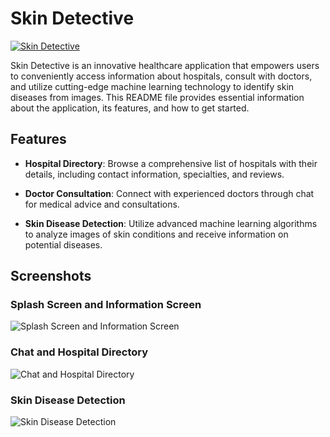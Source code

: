 # Skin Detective

[![Skin Detective](https://img.youtube.com/vi/ZIXwIHZkH20/0.jpg)](https://www.youtube.com/watch?v=ZIXwIHZkH20)

Skin Detective is an innovative healthcare application that empowers users to conveniently access information about hospitals, consult with doctors, and utilize cutting-edge machine learning technology to identify skin diseases from images. This README file provides essential information about the application, its features, and how to get started.

## Features

- **Hospital Directory**: Browse a comprehensive list of hospitals with their details, including contact information, specialties, and reviews.

- **Doctor Consultation**: Connect with experienced doctors through chat for medical advice and consultations.

- **Skin Disease Detection**: Utilize advanced machine learning algorithms to analyze images of skin conditions and receive information on potential diseases.

## Screenshots

### Splash Screen and Information Screen
![Splash Screen and Information Screen](https://github.com/boycakra/Dokter_kulit/assets/48791469/58f8f1dd-faa3-4b05-b112-7c6f36ae5b67)

### Chat and Hospital Directory
![Chat and Hospital Directory](https://github.com/boycakra/Dokter_kulit/assets/48791469/26974370-13ee-47a0-b91a-e493310f6e71)

### Skin Disease Detection
![Skin Disease Detection](https://github.com/boycakra/Dokter_kulit/assets/48791469/fc3c0db4-7509-4cab-8354-905f9d4f7bdc)
